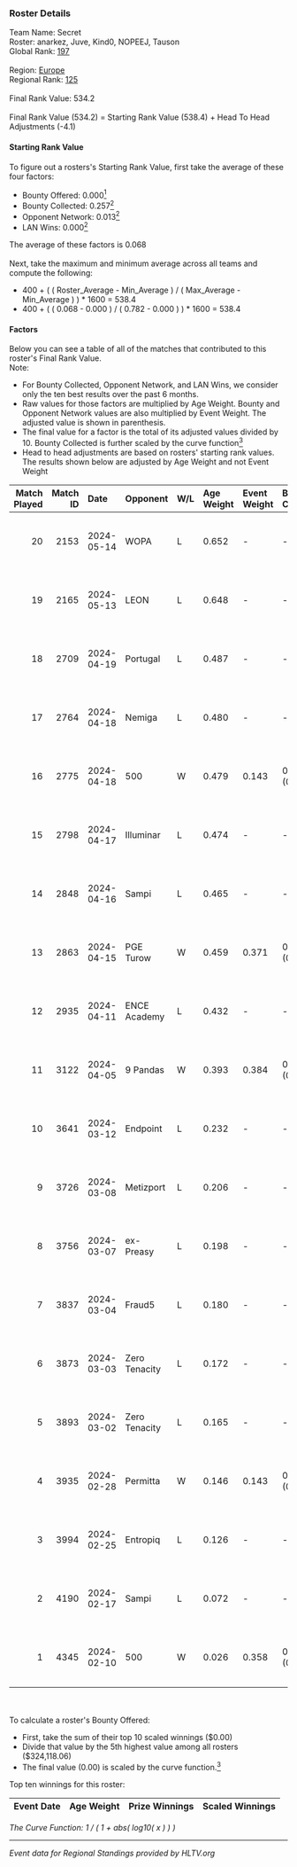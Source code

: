 ### Roster Details<br />
Team Name: Secret<br />
Roster: anarkez, Juve, Kind0, NOPEEJ, Tauson<br />
Global Rank: [197](../standings_global.md)<br />
<br />
Region: [Europe]( ../standings_europe.md)<br />
Regional Rank: [125]( ../standings_europe.md)<br />
<br />
Final Rank Value:  534.2<br />
<br />
Final Rank Value (534.2) = Starting Rank Value (538.4) + Head To Head Adjustments (-4.1)<br />

#### Starting Rank Value<br />
To figure out a rosters's Starting Rank Value, first take the average of these four factors:<br />
- Bounty Offered: 0.000[<sup>1</sup>](#table2)
- Bounty Collected: 0.257[<sup>2</sup>](#table1)
- Opponent Network: 0.013[<sup>2</sup>](#table1)
- LAN Wins: 0.000[<sup>2</sup>](#table1)

The average of these factors is 0.068<br />
<br />
Next, take the maximum and minimum average across all teams and compute the following:<br />
- 400 + ( ( Roster_Average - Min_Average ) / ( Max_Average - Min_Average ) ) * 1600 = 538.4
- 400 + ( ( 0.068 - 0.000 ) / ( 0.782 - 0.000 ) ) * 1600 = 538.4


#### Factors<br />
Below you can see a table of all of the matches that contributed to this roster's Final Rank Value.<br />
Note:<br />

- For Bounty Collected, Opponent Network, and LAN Wins, we consider only the ten best results over the past 6 months.
- Raw values for those factors are multiplied by Age Weight. Bounty and Opponent Network values are also multiplied by Event Weight. The adjusted value is shown in parenthesis.
- The final value for a factor is the total of its adjusted values divided by 10. Bounty Collected is further scaled by the curve function[<sup>3</sup>](#curveFunction)
- Head to head adjustments are based on rosters' starting rank values. The results shown below are adjusted by Age Weight and not Event Weight
<span id="table1"></span><br />


| Match Played | Match ID | Date       | Opponent      | W/L | Age Weight | Event Weight | Bounty Collected | Opponent Network | LAN Wins  | H2H Adj. | Roster                                 |
| -: | -: | :- | :- | :- | :- | :- | :- | :- | :- | -: | :- |
|           20 |     2153 | 2024-05-14 | WOPA          | L   | 0.652      | -            | -                | -                | -         |    -8.00 | anarkez, Juve, Kind0, NOPEEJ, Tauson   |
|           19 |     2165 | 2024-05-13 | LEON          | L   | 0.648      | -            | -                | -                | -         |    -6.33 | anarkez, Juve, Kind0, NOPEEJ, Tauson   |
|           18 |     2709 | 2024-04-19 | Portugal      | L   | 0.487      | -            | -                | -                | -         |    -4.91 | anarkez, Kind0, Maze, NOPEEJ, Tauson   |
|           17 |     2764 | 2024-04-18 | Nemiga        | L   | 0.480      | -            | -                | -                | -         |    -0.48 | anarkez, Kind0, Maze, NOPEEJ, Tauson   |
|           16 |     2775 | 2024-04-18 | 500           | W   | 0.479      | 0.143        | 0.001 (0.000)    | 0.098 (0.007)    | 0 (0.000) |    11.27 | anarkez, Kind0, Maze, NOPEEJ, Tauson   |
|           15 |     2798 | 2024-04-17 | Illuminar     | L   | 0.474      | -            | -                | -                | -         |    -8.10 | anarkez, Kind0, Maze, NOPEEJ, Tauson   |
|           14 |     2848 | 2024-04-16 | Sampi         | L   | 0.465      | -            | -                | -                | -         |    -1.74 | anarkez, Kind0, Maze, NOPEEJ, Tauson   |
|           13 |     2863 | 2024-04-15 | PGE Turow     | W   | 0.459      | 0.371        | 0.001 (0.000)    | 0.020 (0.003)    | 0 (0.000) |     9.35 | anarkez, Kind0, Maze, NOPEEJ, Tauson   |
|           12 |     2935 | 2024-04-11 | ENCE Academy  | L   | 0.432      | -            | -                | -                | -         |    -3.78 | anarkez, Kind0, Maze, NOPEEJ, Tauson   |
|           11 |     3122 | 2024-04-05 | 9 Pandas      | W   | 0.393      | 0.384        | 0.081 (0.012)    | 0.690 (0.104)    | 0 (0.000) |    11.55 | anarkez, Kind0, Maze, NOPEEJ, Tauson   |
|           10 |     3641 | 2024-03-12 | Endpoint      | L   | 0.232      | -            | -                | -                | -         |    -0.90 | anarkez, Kind0, Maze, NOPEEJ, Tauson   |
|            9 |     3726 | 2024-03-08 | Metizport     | L   | 0.206      | -            | -                | -                | -         |    -0.98 | anarkez, innocent, Kind0, Maze, Tauson |
|            8 |     3756 | 2024-03-07 | ex-Preasy     | L   | 0.198      | -            | -                | -                | -         |    -1.21 | anarkez, innocent, Kind0, Maze, Tauson |
|            7 |     3837 | 2024-03-04 | Fraud5        | L   | 0.180      | -            | -                | -                | -         |    -2.00 | anarkez, innocent, Kind0, Maze, Tauson |
|            6 |     3873 | 2024-03-03 | Zero Tenacity | L   | 0.172      | -            | -                | -                | -         |    -0.23 | anarkez, innocent, Kind0, Maze, Tauson |
|            5 |     3893 | 2024-03-02 | Zero Tenacity | L   | 0.165      | -            | -                | -                | -         |    -0.22 | anarkez, innocent, Kind0, Maze, Tauson |
|            4 |     3935 | 2024-02-28 | Permitta      | W   | 0.146      | 0.143        | 0.024 (0.000)    | 0.876 (0.018)    | 0 (0.000) |     4.18 | anarkez, innocent, Kind0, Maze, Tauson |
|            3 |     3994 | 2024-02-25 | Entropiq      | L   | 0.126      | -            | -                | -                | -         |    -1.94 | anarkez, innocent, Kind0, Maze, Tauson |
|            2 |     4190 | 2024-02-17 | Sampi         | L   | 0.072      | -            | -                | -                | -         |    -0.28 | anarkez, innocent, Kind0, Maze, Tauson |
|            1 |     4345 | 2024-02-10 | 500           | W   | 0.026      | 0.358        | 0.001 (0.000)    | 0.098 (0.001)    | 0 (0.000) |     0.58 | anarkez, innocent, Kind0, Maze, Tauson |

<br />
<span id="table2"></span><br />
To calculate a roster's Bounty Offered:<br />

- First, take the sum of their top 10 scaled winnings ($0.00)
- Divide that value by the 5th highest value among all rosters ($324,118.06)
- The final value (0.00) is scaled by the curve function.[<sup>3</sup>](#curveFunction)

Top ten winnings for this roster:<br />

| Event Date | Age Weight | Prize Winnings | Scaled Winnings |
| :- | -: | :- | :- |


<span id="curveFunction"></span>_The Curve Function: 1 / ( 1 + abs( log10( x ) ) )_<br />

---
_Event data for Regional Standings provided by HLTV.org_<br />
